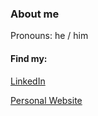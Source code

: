 ### About me

Pronouns: he / him

#### Find my:
[LinkedIn](https://www.linkedin.com/in/lucazugic/)

[Personal Website](https://lucazugic.github.io/)
